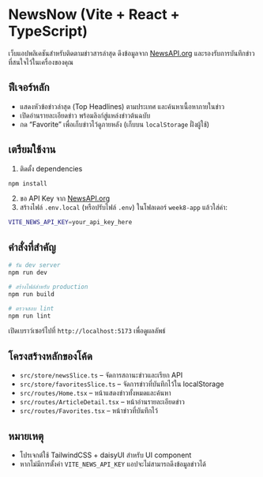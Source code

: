 # NewsNow (Vite + React + TypeScript)

เว็บแอปพลิเคชันสำหรับติดตามข่าวสารล่าสุด ดึงข้อมูลจาก [NewsAPI.org](https://newsapi.org/) และรองรับการบันทึกข่าวที่สนใจไว้ในเครื่องของคุณ

## ฟีเจอร์หลัก
- แสดงหัวข้อข่าวล่าสุด (Top Headlines) ตามประเทศ และค้นหาเนื้อหาภายในข่าว
- เปิดอ่านรายละเอียดข่าว พร้อมลิงก์สู่แหล่งข่าวต้นฉบับ
- กด “Favorite” เพื่อเก็บข่าวไว้ดูภายหลัง (เก็บบน `localStorage` ฝั่งผู้ใช้)

## เตรียมใช้งาน
1. ติดตั้ง dependencies

```powershell
npm install
```

2. ขอ API Key จาก [NewsAPI.org](https://newsapi.org/)
3. สร้างไฟล์ `.env.local` (หรือปรับไฟล์ `.env`) ในโฟลเดอร์ `week8-app` แล้วใส่ค่า:

```bash
VITE_NEWS_API_KEY=your_api_key_here
```

## คำสั่งที่สำคัญ

```powershell
# รัน dev server
npm run dev

# สร้างไฟล์สำหรับ production
npm run build

# ตรวจสอบ lint
npm run lint
```

เปิดเบราว์เซอร์ไปที่ `http://localhost:5173` เพื่อดูผลลัพธ์

## โครงสร้างหลักของโค้ด
- `src/store/newsSlice.ts` – จัดการสถานะข่าวและเรียก API
- `src/store/favoritesSlice.ts` – จัดการข่าวที่บันทึกไว้ใน localStorage
- `src/routes/Home.tsx` – หน้าแสดงข่าวทั้งหมดและค้นหา
- `src/routes/ArticleDetail.tsx` – หน้าอ่านรายละเอียดข่าว
- `src/routes/Favorites.tsx` – หน้าข่าวที่บันทึกไว้

## หมายเหตุ
- โปรเจกต์ใช้ TailwindCSS + daisyUI สำหรับ UI component
- หากไม่มีการตั้งค่า `VITE_NEWS_API_KEY` แอปจะไม่สามารถดึงข้อมูลข่าวได้
